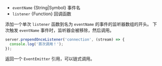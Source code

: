 <!-- YAML
added: v6.0.0
-->

* `eventName` {String|Symbol} 事件名
* `listener` {Function} 回调函数

添加一个单次 `listener` 函数到名为 `eventName` 的事件的监听器数组的开头。
下次触发 `eventName` 事件时，监听器会被移除，然后调用。

```js
server.prependOnceListener('connection', (stream) => {
  console.log('首次调用！');
});
```

返回一个 `EventEmitter` 引用，可以链式调用。

